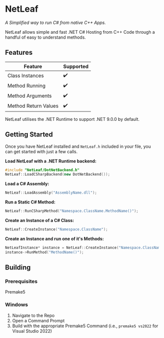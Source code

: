 # NetLeaf
*A Simplified way to run C# from native C++ Apps.*

NetLeaf allows simple and fast .NET C# Hosting from C++ Code through a handful of easy to understand methods.

## Features

| Feature            | Supported |
|--------------------|-----------|
| Class Instances     | ✔️         |
| Method Running     | ✔️         |
| Method Arguments   | ✔️         |
| Method Return Values | ✔️       |

NetLeaf utilises the .NET Runtime to support .NET 9.0.0 by default.

## Getting Started
Once you have NetLeaf installed and `NetLeaf.h` included in your file, you can get started with just a few calls.

**Load NetLeaf with a .NET Runtime backend:**
```C++
#include "NetLeaf/DotNetBackend.h"
NetLeaf::LoadCSharpBackend(new DotNetBackend());
```

**Load a C# Assembly:**
```C++
NetLeaf::LoadAssembly("AssemblyName.dll");
```

**Run a Static C# Method:**
```C++
NetLeaf::RunCSharpMethod("Namespace.ClassName.MethodName()");
```

**Create an Instance of a C# Class:**
```C++
NetLeaf::CreateInstance("Namespace.ClassName");
```

**Create an Instance and run one of it's Methods:**
```C++
NetLeafInstance* instance = NetLeaf::CreateInstance("Namespace.ClassName");
instance->RunMethod("MethodName()");
```

## Building

### Prerequisites
Premake5

### Windows
1. Navigate to the Repo
2. Open a Command Prompt
3. Build with the appropriate Premake5 Command (i.e., `premake5 vs2022` for Visual Studio 2022)
